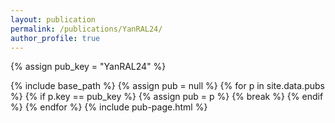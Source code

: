 ```yaml
---
layout: publication
permalink: /publications/YanRAL24/
author_profile: true
---
```

{% assign pub_key = "YanRAL24" %}

{% include base_path %}
{% assign pub = null %}
{% for p in site.data.pubs %}
  {% if p.key == pub_key %}
    {% assign pub = p %}
    {% break %}
  {% endif %}
{% endfor %}
{% include pub-page.html %}